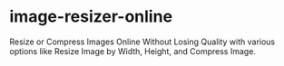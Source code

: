# image-resizer-online

Resize or Compress Images Online Without Losing Quality with various options like Resize Image by Width, Height, and Compress Image.
